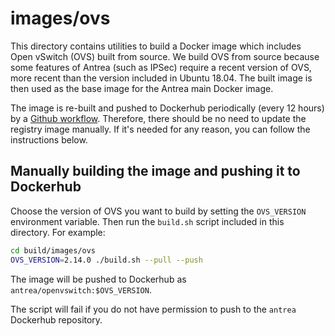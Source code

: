 # images/ovs

This directory contains utilities to build a Docker image which includes Open
vSwitch (OVS) built from source. We build OVS from source because some features
of Antrea (such as IPSec) require a recent version of OVS, more recent than the
version included in Ubuntu 18.04. The built image is then used as the base image
for the Antrea main Docker image.

The image is re-built and pushed to Dockerhub periodically (every 12 hours) by a
[Github workflow](/.github/workflows/update_ovs_image.yml). Therefore, there
should be no need to update the registry image manually. If it's needed for any
reason, you can follow the instructions below.

## Manually building the image and pushing it to Dockerhub

Choose the version of OVS you want to build by setting the `OVS_VERSION`
environment variable. Then run the `build.sh` script included in this
directory. For example:

```bash
cd build/images/ovs
OVS_VERSION=2.14.0 ./build.sh --pull --push
```

The image will be pushed to Dockerhub as `antrea/openvswitch:$OVS_VERSION`.

The script will fail if you do not have permission to push to the `antrea`
Dockerhub repository.
